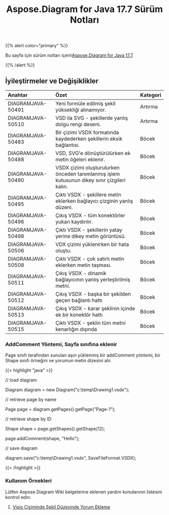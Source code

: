 ﻿---
title: Aspose.Diagram for Java 17.7 Sürüm Notları
type: docs
weight: 60
url: /tr/java/aspose-diagram-for-java-17-7-release-notes/
---
{{% alert color="primary" %}} 

 Bu sayfa için sürüm notları içerir[Aspose.Diagram for Java 17.7](https://docs.aspose.com/diagram/java/aspose-diagram-for-java-17-7-release-notes/).

{{% /alert %}} 
## **İyileştirmeler ve Değişiklikler**

|**Anahtar**|**Özet**|**Kategori**|
|:- |:- |:- |
|DIAGRAMJAVA-50491|Yeni formüle edilmiş şekil yüksekliği alınamıyor.|Artırma|
|DIAGRAMJAVA-50510|VSD ila SVG - şekillerde yanlış dolgu rengi deseni.|Artırma|
|DIAGRAMJAVA-50483|Bir çizimi VSDX formatında kaydederken şekillerin eksik bağlantısı.|Böcek|
|DIAGRAMJAVA-50488|VSD, SVG'e dönüştürülürken ek metin öğeleri eklenir.|Böcek|
|DIAGRAMJAVA-50490|VSDX çizimi oluşturulurken önceden tanımlanmış işlem kutusunun dikey sınır çizgileri kalın.|Böcek|
|DIAGRAMJAVA-50495|Çıktı VSDX - şekillere metin eklerken bağlayıcı çizginin yanlış düzeni.|Böcek|
|DIAGRAMJAVA-50496|Çıkış VSDX - tüm konektörler yukarı kaydırılır.|Böcek|
|DIAGRAMJAVA-50498|Çıktı VSDX - şekillerin yatay yerine dikey metin görüntüsü.|Böcek|
|DIAGRAMJAVA-50506|VDX çizimi yüklenirken bir hata oluştu.|Böcek|
|DIAGRAMJAVA-50508|Çıktı VSDX - çok satırlı metin eklerken metin taşması.|Böcek|
|DIAGRAMJAVA-50511|Çıkış VSDX - dinamik bağlayıcının yanlış yerleştirilmiş metni.|Böcek|
|DIAGRAMJAVA-50512|Çıkış VSDX - başka bir şekilden geçen bağlantı hattı|Böcek|
|DIAGRAMJAVA-50513|Çıkış VSDX - karar şeklinin içinde ek bir konektör hattı|Böcek|
|DIAGRAMJAVA-50515|Çıktı VSDX - şeklin tüm metni kenarlığın dışında|Böcek|
### **AddComment Yöntemi, Sayfa sınıfına eklenir**
Page sınıfı tarafından sunulan aşırı yüklenmiş bir addComment yöntemi, bir Shape sınıfı örneğini ve yorumun metin dizesini alır.

{{< highlight "java" >}}

 // load diagram

Diagram diagram = new Diagram("c:\\temp\\Drawing1.vsdx");

// retrieve page by name

Page page = diagram.getPages().getPage("Page-1");

// retrieve shape by ID

Shape shape = page.getShapes().getShape(12);

page.addComment(shape, "Hello");

// save diagram

diagram.save("c:\\temp\\Drawing1.vsdx", SaveFileFormat.VSDX);

{{< /highlight >}}
### **Kullanım Örnekleri**
Lütfen Aspose.Diagram Wiki belgelerine eklenen yardım konularının listesini kontrol edin:

1. [Visio Çiziminde Şekil Düzeyinde Yorum Ekleme](/diagram/tr/java/working-with-comments/#workingwithcomments-addashape-levelcommentinvisiodrawing)
